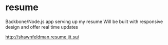 resume
======

Backbone/Node.js app serving up my resume
Will be built with responsive design and offer real time updates

http://shawnfeldman.resume.jit.su/